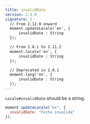 ```yaml
---
title: invalidDate
version: 2.3.0
signature: |
  // From 2.12.0 onward
  moment.updateLocale('en', {
      invalidDate : String
  });

  // From 2.8.1 to 2.11.2
  moment.locale('en', {
      invalidDate : String
  });

  // Deprecated in 2.8.1
  moment.lang('en', {
      invalidDate : String
  });
---
```


`Locale#invalidDate` should be a string.

```javascript
moment.updateLocale("es", {
  invalidDate: "Fecha invalida"
});
```
